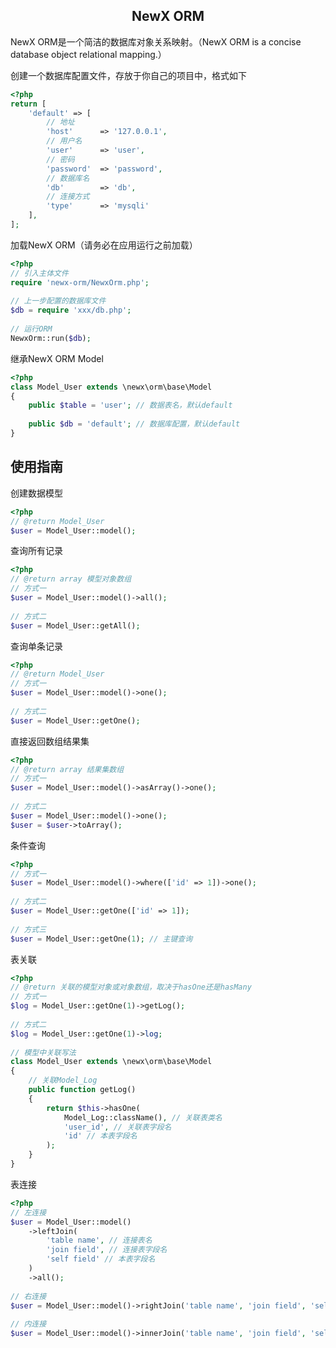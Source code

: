 <h2 align="center">NewX ORM</h2>

NewX ORM是一个简洁的数据库对象关系映射。（NewX ORM is a concise database object relational mapping.）

创建一个数据库配置文件，存放于你自己的项目中，格式如下
```php
<?php
return [
    'default' => [
        // 地址
        'host'      => '127.0.0.1',
        // 用户名
        'user'      => 'user',
        // 密码
        'password'  => 'password',
        // 数据库名
        'db'        => 'db',
        // 连接方式
        'type'      => 'mysqli'
    ],
];
```

加载NewX ORM（请务必在应用运行之前加载）
```php
<?php
// 引入主体文件
require 'newx-orm/NewxOrm.php';
 
// 上一步配置的数据库文件
$db = require 'xxx/db.php'; 
 
// 运行ORM
NewxOrm::run($db);
```

继承NewX ORM Model
```php
<?php
class Model_User extends \newx\orm\base\Model
{
    public $table = 'user'; // 数据表名，默认default
    
    public $db = 'default'; // 数据库配置，默认default
}
```

## 使用指南

创建数据模型
```php
<?php
// @return Model_User
$user = Model_User::model();
```

查询所有记录
```php
<?php
// @return array 模型对象数组
// 方式一
$user = Model_User::model()->all();
 
// 方式二
$user = Model_User::getAll();
```

查询单条记录
```php
<?php
// @return Model_User
// 方式一
$user = Model_User::model()->one();
 
// 方式二
$user = Model_User::getOne();
```

直接返回数组结果集
```php
<?php
// @return array 结果集数组
// 方式一
$user = Model_User::model()->asArray()->one();
 
// 方式二
$user = Model_User::model()->one();
$user = $user->toArray();
```

条件查询
```php
<?php
// 方式一
$user = Model_User::model()->where(['id' => 1])->one();
  
// 方式二
$user = Model_User::getOne(['id' => 1]);
 
// 方式三
$user = Model_User::getOne(1); // 主键查询
```

表关联
```php
<?php
// @return 关联的模型对象或对象数组，取决于hasOne还是hasMany
// 方式一
$log = Model_User::getOne(1)->getLog();
 
// 方式二
$log = Model_User::getOne(1)->log;
 
// 模型中关联写法
class Model_User extends \newx\orm\base\Model
{
    // 关联Model_Log
    public function getLog()
    {
        return $this->hasOne(
            Model_Log::className(), // 关联表类名
            'user_id', // 关联表字段名
            'id' // 本表字段名
        );
    }
}
```

表连接
```php
<?php
// 左连接
$user = Model_User::model()
    ->leftJoin(
        'table name', // 连接表名
        'join field', // 连接表字段名
        'self field' // 本表字段名
    )
    ->all();
 
// 右连接
$user = Model_User::model()->rightJoin('table name', 'join field', 'self field')->all();
 
// 内连接
$user = Model_User::model()->innerJoin('table name', 'join field', 'self field')->all();
```